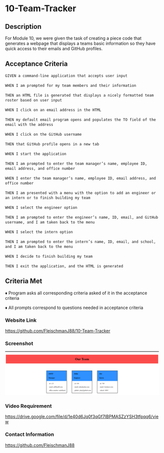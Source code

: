 # 10-Team-Tracker

## <strong>Description</strong>

For Module 10, we were given the task of creating a piece code that generates a webpage that displays a teams basic information so they have quick access to their emails and GitHub profiles.

## <strong>Acceptance Criteria</strong>

    GIVEN a command-line application that accepts user input

    WHEN I am prompted for my team members and their information

    THEN an HTML file is generated that displays a nicely formatted team roster based on user input

    WHEN I click on an email address in the HTML

    THEN my default email program opens and populates the TO field of the email with the address

    WHEN I click on the GitHub username

    THEN that GitHub profile opens in a new tab

    WHEN I start the application

    THEN I am prompted to enter the team manager’s name, employee ID, email address, and office number

    WHEN I enter the team manager’s name, employee ID, email address, and office number

    THEN I am presented with a menu with the option to add an engineer or an intern or to finish building my team

    WHEN I select the engineer option

    THEN I am prompted to enter the engineer’s name, ID, email, and GitHub username, and I am taken back to the menu

    WHEN I select the intern option

    THEN I am prompted to enter the intern’s name, ID, email, and school, and I am taken back to the menu

    WHEN I decide to finish building my team

    THEN I exit the application, and the HTML is generated

## <strong>Criteria Met</strong>

♦ Program asks all corresponding criteria asked of it in the acceptance criteria

♦ All prompts correspond to questions needed in acceptance criteria


### <strong>Website Link</strong>

https://github.com/FleischmanJ88/10-Team-Tracker

### <strong>Screenshot</strong>

![Alt text](src/Screenshot_Final.png)

### <strong>Video Requirement</strong>

https://drive.google.com/file/d/1e40d6Jq0f3qGf7IBPMASZzYSH3tfpqq6/view

### <strong>Contact Information</strong>

https://github.com/FleischmanJ88